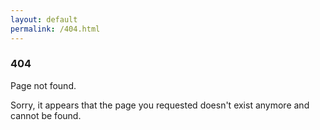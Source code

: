 ```yaml
---
layout: default
permalink: /404.html
---
```


<h3> 404 </h3>

Page not found.

Sorry, it appears that the page you requested doesn't exist anymore and cannot be found.